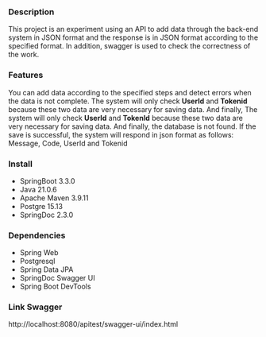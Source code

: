 ### **Description**

This project is an experiment using an API to add data 
through the back-end system in JSON format and the response is in JSON format 
according to the specified format. In addition, swagger is used to check the correctness of the work.

### **Features**

You can add data according to the specified steps and detect errors when the data is not complete. 
The system will only check **UserId** and **Tokenid** because these two data are very necessary for saving data. And finally, 
The system will only check **UserId** and **TokenId** because these two data are very necessary for saving data. And finally, 
the database is not found. If the save is successful, the system will respond in json  format as follows: Message, Code, UserId and Tokenid

### **Install**
* SpringBoot 3.3.0
* Java 21.0.6
* Apache Maven 3.9.11
* Postgre 15.13
* SpringDoc 2.3.0

### **Dependencies**
* Spring Web
* Postgresql
* Spring Data JPA
* SpringDoc Swagger UI
* Spring Boot DevTools

### **Link Swagger** 

http://localhost:8080/apitest/swagger-ui/index.html
